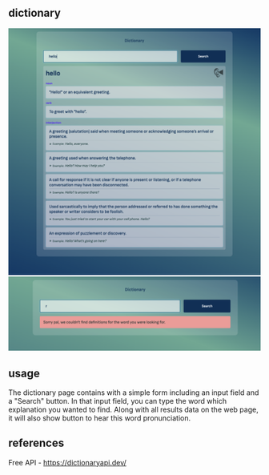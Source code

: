 ## dictionary

![1](/assets/images/demo.png)
![2](/assets/images/demo_er.png)

## usage

The dictionary page contains with a simple form including an input field and a "Search" button. In that input field, you can type the word which explanation you wanted to find. Along with all results data on the web page, it will also show button to hear this word pronunciation.

## references

Free API - https://dictionaryapi.dev/
